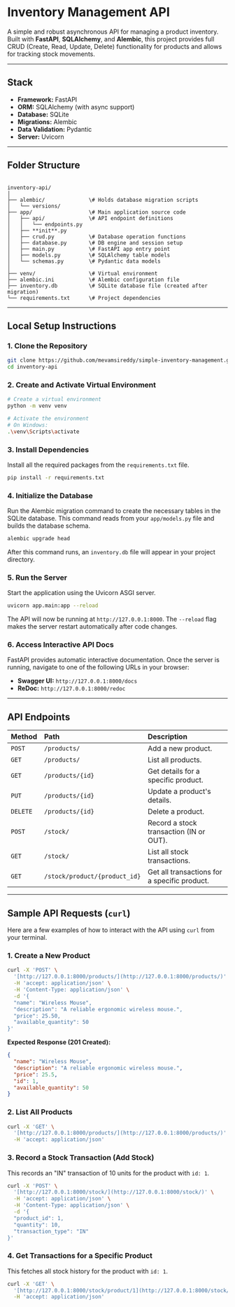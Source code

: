 # Inventory Management API

A simple and robust asynchronous API for managing a product inventory. Built with **FastAPI**, **SQLAlchemy**, and **Alembic**, this project provides full CRUD (Create, Read, Update, Delete) functionality for products and allows for tracking stock movements.

---

##  Stack

-   **Framework:** FastAPI
-   **ORM:** SQLAlchemy (with async support)
-   **Database:** SQLite
-   **Migrations:** Alembic
-   **Data Validation:** Pydantic
-   **Server:** Uvicorn

---

##  Folder Structure

```

inventory-api/
│
├── alembic/              \# Holds database migration scripts
│   └── versions/
├── app/                  \# Main application source code
│   ├── api/              \# API endpoint definitions
│   │   └── endpoints.py
│   ├── **init**.py
│   ├── crud.py           \# Database operation functions
│   ├── database.py       \# DB engine and session setup
│   ├── main.py           \# FastAPI app entry point
│   ├── models.py         \# SQLAlchemy table models
│   └── schemas.py        \# Pydantic data models
│
├── venv/                 \# Virtual environment
├── alembic.ini           \# Alembic configuration file
├── inventory.db          \# SQLite database file (created after migration)
└── requirements.txt      \# Project dependencies

````

---

##  Local Setup Instructions

### 1\. Clone the Repository

```bash
git clone https://github.com/mevamsireddy/simple-inventory-management.git
cd inventory-api
````

### 2\. Create and Activate Virtual Environment

```bash
# Create a virtual environment
python -m venv venv

# Activate the environment
# On Windows:
.\venv\Scripts\activate
```

### 3\. Install Dependencies

Install all the required packages from the `requirements.txt` file.

```bash
pip install -r requirements.txt
```

### 4\. Initialize the Database

Run the Alembic migration command to create the necessary tables in the SQLite database. This command reads from your `app/models.py` file and builds the database schema.

```bash
alembic upgrade head
```

After this command runs, an `inventory.db` file will appear in your project directory.

### 5\. Run the Server

Start the application using the Uvicorn ASGI server.

```bash
uvicorn app.main:app --reload
```

The API will now be running at `http://127.0.0.1:8000`. The `--reload` flag makes the server restart automatically after code changes.

### 6\. Access Interactive API Docs

FastAPI provides automatic interactive documentation. Once the server is running, navigate to one of the following URLs in your browser:

  - **Swagger UI:** `http://127.0.0.1:8000/docs`
  - **ReDoc:** `http://127.0.0.1:8000/redoc`

-----

##  API Endpoints

| Method  | Path                                 | Description                                  |
| :-----  | :----------------------------------- | :------------------------------------------- |
| `POST`  | `/products/`                         | Add a new product.                           |
| `GET`   | `/products/`                         | List all products.                           |
| `GET`   | `/products/{id}`                     | Get details for a specific product.          |
| `PUT`   | `/products/{id}`                     | Update a product's details.                  |
| `DELETE`| `/products/{id}`                     | Delete a product.                            |
| `POST`  | `/stock/`                            | Record a stock transaction (IN or OUT).      |
| `GET`   | `/stock/`                            | List all stock transactions.                 |
| `GET`   | `/stock/product/{product_id}`        | Get all transactions for a specific product. |

-----

##  Sample API Requests (`curl`)

Here are a few examples of how to interact with the API using `curl` from your terminal.

### 1\. Create a New Product

```bash
curl -X 'POST' \
  '[http://127.0.0.1:8000/products/](http://127.0.0.1:8000/products/)' \
  -H 'accept: application/json' \
  -H 'Content-Type: application/json' \
  -d '{
  "name": "Wireless Mouse",
  "description": "A reliable ergonomic wireless mouse.",
  "price": 25.50,
  "available_quantity": 50
}'
```

**Expected Response (201 Created):**

```json
{
  "name": "Wireless Mouse",
  "description": "A reliable ergonomic wireless mouse.",
  "price": 25.5,
  "id": 1,
  "available_quantity": 50
}
```

### 2\. List All Products

```bash
curl -X 'GET' \
  '[http://127.0.0.1:8000/products/](http://127.0.0.1:8000/products/)' \
  -H 'accept: application/json'
```

### 3\. Record a Stock Transaction (Add Stock)

This records an "IN" transaction of 10 units for the product with `id: 1`.

```bash
curl -X 'POST' \
  '[http://127.0.0.1:8000/stock/](http://127.0.0.1:8000/stock/)' \
  -H 'accept: application/json' \
  -H 'Content-Type: application/json' \
  -d '{
  "product_id": 1,
  "quantity": 10,
  "transaction_type": "IN"
}'
```

### 4\. Get Transactions for a Specific Product

This fetches all stock history for the product with `id: 1`.

```bash
curl -X 'GET' \
  '[http://127.0.0.1:8000/stock/product/1](http://127.0.0.1:8000/stock/product/1)' \
  -H 'accept: application/json'
```

```
```
